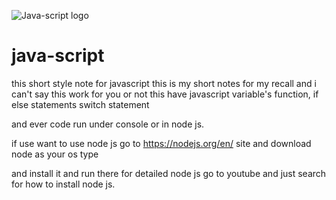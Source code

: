 ![Java-script logo](https://library.kissclipart.com/20180925/jfe/kissclipart-javascript-clipart-javascript-mouseover-web-design-4bf46a216e0c7c74.png)
# java-script
this short style note for javascript
  this is my short notes for my recall and i can't say this work for you or not
  this have javascript variable's function, if else statements switch statement 

and ever code run under console or in node js.

if use want to use node js 
go to https://nodejs.org/en/  site and download node as your os type

and install it and run there for detailed node js go to youtube and just  search for how to install node js.
